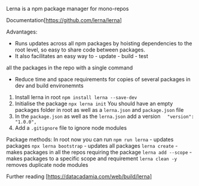 Lerna is a npm package manager for mono-repos

Documentation[https://github.com/lerna/lerna]

Advantages:
- Runs updates across all npm packages by hoisting dependencies to the root level, so easy to share code between packages. 
- It also facilitates an easy way to
        - update
        - build
        - test

all the packages in the repo with a single command
- Reduce time and space requirements for copies of several packages in dev and build environemnts

1. Install lerna in root `npm install lerna --save-dev`
2. Initialise the package `npx lerna init`
You should have an empty packages folder in root as well as a `lerna.json` and `package.json` file
3. In the `package.json` as well as the `lerna.json` add a version `  "version": "1.0.0",`
4. Add a `.gitignore` file to ignore node modules



Package methods:
In root now you can run `npm run lerna` - updates packages
`npx lerna bootstrap` - updates all packages
`lerna create` - makes packages in all the repos requiring the package
`lerna add --scope` - makes packages to a specific scope and requirement
`lerna clean -y` removes duplicate node modules

Further reading
[https://datacadamia.com/web/build/lerna]